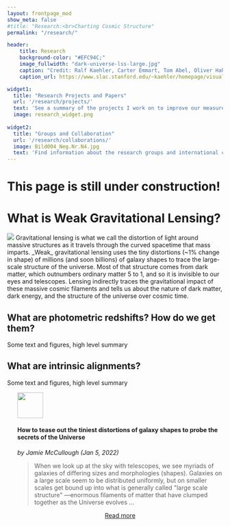 ```yaml
---
layout: frontpage_mod
show_meta: false
#title: "Research:<br>Charting Cosmic Structure"
permalink: "/research/"

header:
    title: Research
    background-color: "#EFC94C;"
    image_fullwidth: "dark-universe-lss-large.jpg"
    caption: "Credit: Ralf Kaehler, Carter Emmart, Tom Abel, Oliver Hahn"
    caption_url: https://www.slac.stanford.edu/~kaehler/homepage/visualizations/images/

widget1:
  title: "Research Projects and Papers"
  url: '/research/projects/'
  text: 'See a summary of the projects I work on to improve our measurements of cosmic structure.'
  image: research_widget.png
  
widget2:
  title: "Groups and Collaboration"
  url: '/research/collaborations/'
  image: Bild004_Neg.Nr.N4.jpg
  text: 'Find information about the research groups and international collaborations I work with.'
---
```

<h1>This page is still under construction!</h1>
<h1>What is Weak Gravitational Lensing?</h1>
<img src="{{site.urlimg}}weak_lensing_blender.gif" width=auto>
Gravitational lensing is what we call the distortion of light around massive structures as it travels through the curved spacetime that mass imparts. _Weak_ gravitational lensing uses the tiny distortions (~1% change in shape) of millions (and soon billions) of galaxy shapes to trace the large-scale structure of the universe. Most of that structure comes from dark matter, which outnumbers ordinary matter 5 to 1, and so it is invisible to our eyes and telescopes. Lensing indirectly traces the gravitational impact of these massive cosmic filaments and tells us about the nature of dark matter, dark energy, and the structure of the universe over cosmic time.

<h2>What are photometric redshifts? How do we get them?</h2>
Some text and figures, high level summary
<h2>What are intrinsic alignments?</h2>
Some text and figures, high level summary
<ul>    
    <p><img src="https://kipac.stanford.edu/sites/default/files/logo-kipac_0_0.png" alt="" style="display:inline-block; padding-right:10px; width:auto; height:60px;"><h4>How to tease out the tiniest distortions of galaxy shapes to probe the secrets of the Universe</h4> <em>by Jamie McCullough (Jan 5, 2022)</em><br><blockquote>When we look up at the sky with telescopes, we see myriads of galaxies of differing sizes and morphologies (shapes). Galaxies on a large scale seem to be distributed uniformly, but on smaller scales get bound up into what is generally called "large scale structure" —enormous filaments of matter that have clumped together as the Universe evolves ... </blockquote></p><p style="text-align:center"><a class="radius button small" href="https://kipac.stanford.edu/highlights/how-tease-out-tiniest-distortions-galaxy-shapes-probe-secrets-universe">Read more</a></p>
</ul>

